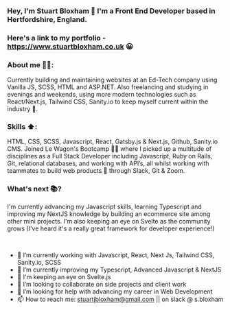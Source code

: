 ### Hey, I'm Stuart Bloxham 👋 I'm a Front End Developer based in Hertfordshire, England.
### Here's a link to my portfolio - https://www.stuartbloxham.co.uk 😀

### About me 👨‍🦱:
Currently building and maintaining websites at an Ed-Tech company using Vanilla JS, SCSS, HTML and ASP.NET. Also freelancing and studying in evenings and weekends, using more modern technologies such as React/Next.js, Tailwind CSS, Sanity.io to keep myself current within the industry 🎉.

### Skills ⬆️:
HTML, CSS, SCSS, Javascript, React, Gatsby.js & Next.js, Github, Sanity.io CMS.
Joined Le Wagon's Bootcamp 🧑‍🎓 where I picked up a multitude of disciplines as a Full Stack Developer including Javascript, Ruby on Rails, Git, relational databases, and working with API’s, all whilst working with teammates to build web products 👬 through Slack, Git & Zoom.

### What's next 📚?
I'm currently advancing my Javascript skills, learning Typescript and improving my NextJS knowledge by building an ecommerce site among other mini projects. I'm also keeping an eye on Svelte as the community grows (I've heard it's a really great framework for developer experience!)

<br/>

- 🔭 I’m currently working with Javascript, React, Next Js, Tailwind CSS, Sanity.io, SCSS
- 🌱 I’m currently improving my Typescript, Advanced Javascript & NextJS
- 👀 I'm keeping an eye on Svelte.js
- 👯 I’m looking to collaborate on side projects and client work
- 🤔 I’m looking for help with advancing my career in Web Development
- 📫 How to reach me: stuartjbloxham@gmail.com || on slack @ s.bloxham

